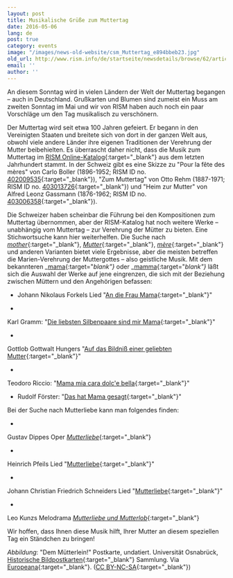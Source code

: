 ```yaml
---
layout: post
title: Musikalische Grüße zum Muttertag
date: 2016-05-06
lang: de
post: true
category: events
image: "/images/news-old-website/csm_Muttertag_e894bbeb23.jpg"
old_url: http://www.rism.info/de/startseite/newsdetails/browse/62/article/64/musical-greetings-for-mothers-day.html
email: ''
author: ''
---
```



An diesem Sonntag wird in vielen Ländern der Welt der Muttertag begangen – auch in Deutschland. Grußkarten und Blumen sind zumeist ein Muss am zweiten Sonntag im Mai und wir von RISM haben auch noch ein paar Vorschläge um den Tag musikalisch zu verschönern.



Der Muttertag wird seit etwa 100 Jahren gefeiert. Er begann in den Vereinigten Staaten und breitete sich von dort in der ganzen Welt aus, obwohl viele andere Länder ihre eigenen Traditionen der Verehrung der Mutter beibehielten. Es überrascht daher nicht, dass die Musik zum Muttertag im [RISM Online-Katalog](https://opac.rism.info/metaopac/start.do?View=rism){:target="_blank"} aus dem letzten Jahrhundert stammt. In der Schweiz gibt es eine Skizze zu "Pour la fête des mères" von Carlo Boller (1896-1952; RISM ID no. [402009535](https://opac.rism.info/search?id=402009535){:target="_blank"}), "Zum Muttertag" von Otto Rehm (1887-1971; RISM ID no. [403013726](https://opac.rism.info/search?id=403013726){:target="_blank"}) und "Heim zur Mutter" von Alfred Leonz Gassmann (1876-1962; RISM ID no. [403006358](https://opac.rism.info/search?id=403006358){:target="_blank"}).



Die Schweizer haben scheinbar die Führung bei den Kompositionen zum Muttertag übernommen, aber der RISM-Katalog hat noch weitere Werke – unabhängig vom Muttertag – zur Verehrung der Mütter zu bieten. Eine Stichwortsuche kann hier weiterhelfen. Die Suche nach [_mother_](https://opac.rism.info/search?View=rism&q=mother){:target="_blank"}, [_Mutter_](https://opac.rism.info/search?View=rism&q=mutter){:target="_blank"}, [_mère_](https://opac.rism.info/search?View=rism&q=m%C3%A8re){:target="_blank"} und anderen Varianten bietet viele Ergebnisse, aber die meisten betreffen die Marien-Verehrung der Muttergottes – also geistliche Musik. Mit dem bekannteren _[mama](https://opac.rism.info/search?View=rism&q=mama){:target="_blank"}_ oder _[mamma](https://opac.rism.info/search?View=rism&q=mamma){:target="_blank"}_ läßt sich die Auswahl der Werke auf jene eingrenzen, die sich mit der Beziehung zwischen Müttern und den Angehörigen befassen:

- Johann Nikolaus Forkels Lied "[An die Frau Mama](https://opac.rism.info/search?id=464140333){:target="_blank"}"

-

Karl Gramm: "[Die liebsten Silbenpaare sind mir Mama](https://opac.rism.info/search?id=450021266){:target="_blank"}"


-

Gottlob Gottwalt Hungers "[Auf das Bildniß einer geliebten Mutter](https://opac.rism.info/search?id=220033265){:target="_blank"}"


-

Teodoro Riccio: "[Mama mia cara dolc'e bella](https://opac.rism.info/search?id=455017785){:target="_blank"}"


- Rudolf Förster: "[Das hat Mama gesagt](https://opac.rism.info/search?id=451026583){:target="_blank"}"



Bei der Suche nach Mutterliebe kann man folgendes finden:

-

Gustav Dippes Oper [_Mutterliebe_](https://opac.rism.info/search?View=rism&q=mutterliebe+gustav+dippe){:target="_blank"}


-

Heinrich Pfeils Lied "[Mutterliebe](https://opac.rism.info/search?View=rism&q=mutterliebe&author=heinrich+pfeil){:target="_blank"}"


-

Johann Christian Friedrich Schneiders Lied "[Mutterliebe](https://opac.rism.info/search?View=rism&q=mutterliebe&author=Johann+Christian+Friedrich+Schneider){:target="_blank"}"


-

Leo Kunzs Melodrama [_Mutterliebe und Mutterlob_](https://opac.rism.info/search?id=401000325){:target="_blank"}





Wir hoffen, dass Ihnen diese Musik hilft, Ihrer Mutter an diesem speziellen Tag ein Ständchen zu bringen!

_Abbildung_: "Dem Mütterlein!" Postkarte, undatiert. Universität Osnabrück, [Historische Bildpostkarten](http://www.bildpostkarten.uni-osnabrueck.de/displayimage.php?pos=-5485){:target="_blank"} Sammlung. Via [Europeana](http://europeana.eu/portal/record/2048043/ProvidedCHO_Universit_t_Osnabr_ck___Historische_Bildpostkarten_5485.html){:target="_blank"}. ([CC BY-NC-SA](http://creativecommons.org/licenses/by-nc-sa/3.0/){:target="_blank"})





<script type="text/javascript">var switchTo5x=true;</script><script type="text/javascript" src="http://w.sharethis.com/button/buttons.js"></script><script type="text/javascript">stLight.options({publisher: "9b601438-1ce1-49d8-bfd7-9cff5df54c17", doNotHash: false, doNotCopy: false, hashAddressBar: false});</script>